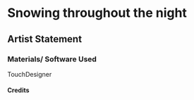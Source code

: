 # Snowing throughout the night


## Artist Statement

### Materials/ Software Used
TouchDesigner

#### Credits
